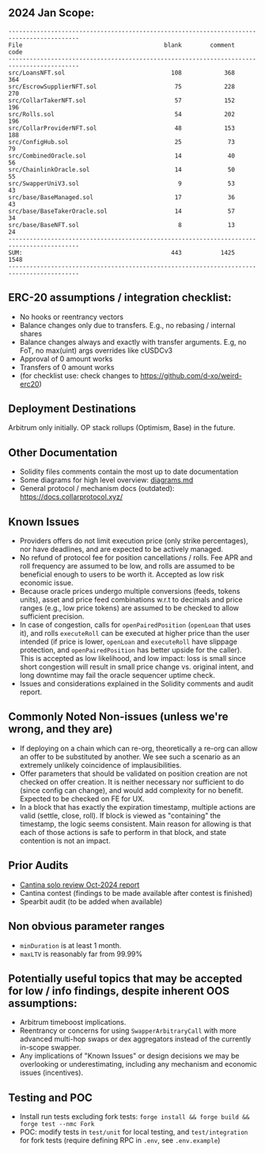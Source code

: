 ## 2024 Jan Scope:

```
------------------------------------------------------------------------------------------
File                                        blank        comment           code
------------------------------------------------------------------------------------------
src/LoansNFT.sol                              108            368            364
src/EscrowSupplierNFT.sol                      75            228            270
src/CollarTakerNFT.sol                         57            152            196
src/Rolls.sol                                  54            202            196
src/CollarProviderNFT.sol                      48            153            188
src/ConfigHub.sol                              25             73             79
src/CombinedOracle.sol                         14             40             56
src/ChainlinkOracle.sol                        14             50             55
src/SwapperUniV3.sol                            9             53             43
src/base/BaseManaged.sol                       17             36             43
src/base/BaseTakerOracle.sol                   14             57             34
src/base/BaseNFT.sol                            8             13             24
------------------------------------------------------------------------------------------
SUM:                                          443           1425           1548
------------------------------------------------------------------------------------------
```

## ERC-20 assumptions / integration checklist: 
- No hooks or reentrancy vectors
- Balance changes only due to transfers. E.g., no rebasing / internal shares
- Balance changes always and exactly with transfer arguments. E.g, no FoT, no max(uint) args overrides like cUSDCv3
- Approval of 0 amount works
- Transfers of 0 amount works
- (for checklist use: check changes to https://github.com/d-xo/weird-erc20)

## Deployment Destinations
Arbitrum only initially. OP stack rollups (Optimism, Base) in the future.

## Other Documentation
- Solidity files comments contain the most up to date documentation 
- Some diagrams for high level overview: [diagrams.md](diagrams.md) 
- General protocol / mechanism docs (outdated): https://docs.collarprotocol.xyz/

## Known Issues
- Providers offers do not limit execution price (only strike percentages), nor have deadlines, and are expected to be actively managed.
- No refund of protocol fee for position cancellations / rolls. Fee APR and roll frequency are assumed to be low, and rolls are assumed to be beneficial enough to users to be worth it. Accepted as low risk economic issue.
- Because oracle prices undergo multiple conversions (feeds, tokens units), asset and price feed combinations w.r.t to decimals and price ranges (e.g., low price tokens) are assumed to be checked to allow sufficient precision.
- In case of congestion, calls for `openPairedPosition` (`openLoan` that uses it), and rolls `executeRoll` can be executed at higher price than the user intended (if price is lower, `openLoan` and `executeRoll` have slippage protection, and `openPairedPosition` has better upside for the caller). This is accepted as low likelihood, and low impact: loss is small since short congestion will result in small price change vs. original intent, and long downtime may fail the oracle sequencer uptime check.
- Issues and considerations explained in the Solidity comments and audit report.
 
## Commonly Noted Non-issues (unless we're wrong, and they are)
- If deploying on a chain which can re-org, theoretically a re-org can allow an offer to be substituted by another. We see such a scenario as an extremely unlikely coincidence of implausibilities.
- Offer parameters that should be validated on position creation are not checked on offer creation. It is neither necessary nor sufficient to do (since config can change), and would add complexity for no benefit. Expected to be checked on FE for UX.
- In a block that has exactly the expiration timestamp, multiple actions are valid (settle, close, roll). If block is viewed as "containing" the timestamp, the logic seems consistent. Main reason for allowing is that each of those actions is safe to perform in that block, and state contention is not an impact.

## Prior Audits
- [Cantina solo review Oct-2024 report](../audits/2024-oct-cantinacode-solo-1.pdf)
- Cantina contest (findings to be made available after contest is finished)
- Spearbit audit (to be added when available)

## Non obvious parameter ranges
- `minDuration` is at least 1 month.
- `maxLTV` is reasonably far from 99.99% 

## Potentially useful topics that may be accepted for low / info findings, despite inherent OOS assumptions:
- Arbitrum timeboost implications.
- Reentrancy or concerns for using `SwapperArbitraryCall` with more advanced multi-hop swaps or dex aggregators instead of the currently in-scope swapper.
- Any implications of "Known Issues" or design decisions we may be overlooking or underestimating, including any mechanism and economic issues (incentives). 

## Testing and POC
- Install run tests excluding fork tests: `forge install && forge build && forge test --nmc Fork`
- POC: modify tests in `test/unit` for local testing, and `test/integration` for fork tests (require defining RPC in `.env`, see `.env.example`)
